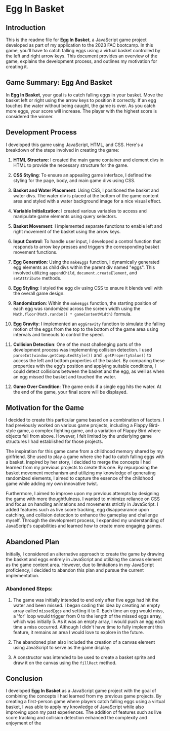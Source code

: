 # Egg In Basket

## Introduction

This is the readme file for **Egg In Basket**, a JavaScript game project developed as part of my application to the 2023 FAC bootcamp. In this game, you'll have to catch falling eggs using a virtual basket controlled by the left and right arrow keys. This document provides an overview of the game, explains the development process, and outlines my motivation for creating it.

## Game Summary: Egg And Basket

In **Egg In Basket**, your goal is to catch falling eggs in your basket. Move the basket left or right using the arrow keys to position it correctly. If an egg touches the water without being caught, the game is over. As you catch more eggs, your score will increase. The player with the highest score is considered the winner.

## Development Process

I developed this game using JavaScript, HTML, and CSS. Here's a breakdown of the steps involved in creating the game:

1. **HTML Structure**: I created the main game container and element divs in HTML to provide the necessary structure for the game.

2. **CSS Styling**: To ensure an appealing game interface, I defined the styling for the page, body, and main game divs using CSS.

3. **Basket and Water Placement**: Using CSS, I positioned the basket and water divs. The water div is placed at the bottom of the game content area and styled with a water background image for a nice visual effect.

4. **Variable Initialization**: I created various variables to access and manipulate game elements using query selectors.

5. **Basket Movement**: I implemented separate functions to enable left and right movement of the basket using the arrow keys.

6. **Input Control**: To handle user input, I developed a control function that responds to arrow key presses and triggers the corresponding basket movement functions.

7. **Egg Generation**: Using the `makeEggs` function, I dynamically generated egg elements as child divs within the parent div named "eggs". This involved utilizing `appendChild`, `document.createElement`, and `setAttribute` methods.

8. **Egg Styling**: I styled the egg div using CSS to ensure it blends well with the overall game design.

9. **Randomization**: Within the `makeEggs` function, the starting position of each egg was randomized across the screen width using the `Math.floor(Math.random() * gameContentWidth)` formula.

10. **Egg Gravity**: I implemented an `eggGravity` function to simulate the falling motion of the eggs from the top to the bottom of the game area using intervals and timeouts to control the speed.

11. **Collision Detection**: One of the most challenging parts of the development process was implementing collision detection. I used `parseInt(window.getComputedStyle())` and `.getPropertyValue()` to access the left and bottom properties of the basket. By comparing these properties with the egg's position and applying suitable conditions, I could detect collisions between the basket and the egg, as well as when an egg missed the basket and touched the water.

12. **Game Over Condition**: The game ends if a single egg hits the water. At the end of the game, your final score will be displayed.

## Motivation for the Game

I decided to create this particular game based on a combination of factors. I had previously worked on various game projects, including a Flappy Bird-style game, a complex fighting game, and a variation of Flappy Bird where objects fell from above. However, I felt limited by the underlying game structures I had established for those projects.

The inspiration for this game came from a childhood memory shared by my girlfriend. She used to play a game where she had to catch falling eggs with a basket. Inspired by her story, I decided to merge the concepts I had learned from my previous projects to create this one. By repurposing the basket movement mechanism and utilizing my knowledge of generating randomized elements, I aimed to capture the essence of the childhood game while adding my own innovative twist.

Furthermore, I aimed to improve upon my previous attempts by designing the game with more thoughtfulness. I wanted to minimize reliance on CSS and focus on handling animations and movements strictly in JavaScript. I added features such as live score tracking, egg disappearance upon catching, and collision detection to enhance the gameplay and challenge myself. Through the development process, I expanded my understanding of JavaScript's capabilities and learned how to create more engaging games.

## Abandoned Plan

Initially, I considered an alternative approach to create the game by drawing the basket and eggs entirely in JavaScript and utilizing the canvas element as the game content area. However, due to limitations in my JavaScript proficiency, I decided to abandon this plan and pursue the current implementation.

### Abandoned Steps:

1. The game was initially intended to end only after five eggs had hit the water and been missed. I began coding this idea by creating an empty array called `missedEggs` and setting it to 0. Each time an egg would miss, a 'for' loop would trigger from 0 to the length of the missed eggs array, which was initially 5. As it was an empty array, I would push an egg each time a miss occurred. Although I didn't have time to fully implement this feature, it remains an area I would love to explore in the future.

2. The abandoned plan also included the creation of a canvas element using JavaScript to serve as the game display.

3. A constructor was intended to be used to create a basket sprite and draw it on the canvas using the `fillRect` method.

## Conclusion

I developed **Egg In Basket** as a JavaScript game project with the goal of combining the concepts I had learned from my previous game projects. By creating a first-person game where players catch falling eggs using a virtual basket, I was able to apply my knowledge of JavaScript while also improving upon my past experiences. The addition of features such as live score tracking and collision detection enhanced the complexity and enjoyment of the
